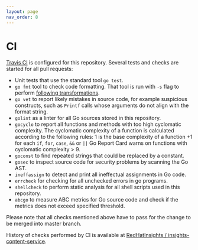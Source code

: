 ```yaml
---
layout: page
nav_order: 8
---
```

# CI

[Travis CI](https://travis-ci.org/) is configured for this repository. Several tests and checks are started for
all pull requests:

* Unit tests that use the standard tool `go test`.
* `go fmt` tool to check code formatting. That tool is run with `-s` flag to
  perform [following
  transformations](https://golang.org/cmd/gofmt/#hdr-The_simplify_command).
* `go vet` to report likely mistakes in source code, for example suspicious
  constructs, such as `Printf` calls whose arguments do not align with the
  format string.
* `golint` as a linter for all Go sources stored in this repository.
* `gocyclo` to report all functions and methods with too high cyclomatic
  complexity. The cyclomatic complexity of a function is calculated according to
  the following rules: 1 is the base complexity of a function +1 for each `if`,
  `for`, `case`, `&&` or `||` Go Report Card warns on functions with cyclomatic
  complexity > 9.
* `goconst` to find repeated strings that could be replaced by a constant.
* `gosec` to inspect source code for security problems by scanning the Go AST.
* `ineffassign` to detect and print all ineffectual assignments in Go code.
* `errcheck` for checking for all unchecked errors in go programs.
* `shellcheck` to perform static analysis for all shell scripts used in this
  repository.
* `abcgo` to measure ABC metrics for Go source code and check if the metrics
  does not exceed specified threshold.

Please note that all checks mentioned above have to pass for the change to be merged into master branch.

History of checks performed by CI is available at [RedHatInsights / insights-content-service](https://travis-ci.org/RedHatInsights/insights-content-service).
